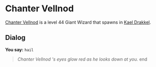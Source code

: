 # Chanter Vellnod



[Chanter Vellnod](/npc/113014) is a level 44 Giant Wizard that spawns in [Kael Drakkel](/zone/113).



## Dialog

**You say:** `hail`



>*Chanter Vellnod 's eyes glow red as he looks down at you.*
end
